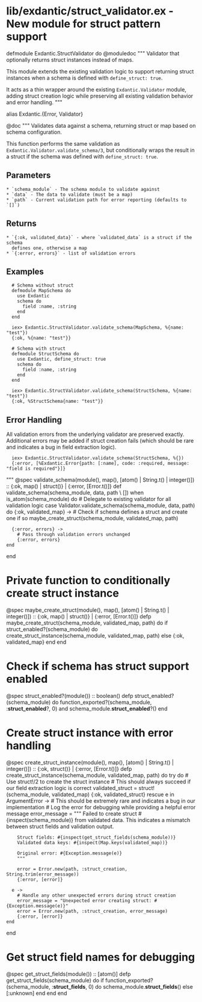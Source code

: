 # lib/exdantic/struct_validator.ex - New module for struct pattern support

defmodule Exdantic.StructValidator do
  @moduledoc """
  Validator that optionally returns struct instances instead of maps.
  
  This module extends the existing validation logic to support returning
  struct instances when a schema is defined with `define_struct: true`.
  
  It acts as a thin wrapper around the existing `Exdantic.Validator` module,
  adding struct creation logic while preserving all existing validation
  behavior and error handling.
  """

  alias Exdantic.{Error, Validator}

  @doc """
  Validates data against a schema, returning struct or map based on schema configuration.

  This function performs the same validation as `Exdantic.Validator.validate_schema/3`,
  but conditionally wraps the result in a struct if the schema was defined with
  `define_struct: true`.

  ## Parameters
    * `schema_module` - The schema module to validate against
    * `data` - The data to validate (must be a map)
    * `path` - Current validation path for error reporting (defaults to `[]`)

  ## Returns
    * `{:ok, validated_data}` - where `validated_data` is a struct if the schema
      defines one, otherwise a map
    * `{:error, errors}` - list of validation errors

  ## Examples

      # Schema without struct
      defmodule MapSchema do
        use Exdantic
        schema do
          field :name, :string
        end
      end

      iex> Exdantic.StructValidator.validate_schema(MapSchema, %{name: "test"})
      {:ok, %{name: "test"}}

      # Schema with struct
      defmodule StructSchema do
        use Exdantic, define_struct: true
        schema do
          field :name, :string
        end
      end

      iex> Exdantic.StructValidator.validate_schema(StructSchema, %{name: "test"})
      {:ok, %StructSchema{name: "test"}}

  ## Error Handling

  All validation errors from the underlying validator are preserved exactly.
  Additional errors may be added if struct creation fails (which should be rare
  and indicates a bug in field extraction logic).

      iex> Exdantic.StructValidator.validate_schema(StructSchema, %{})
      {:error, [%Exdantic.Error{path: [:name], code: :required, message: "field is required"}]}
  """
  @spec validate_schema(module(), map(), [atom() | String.t() | integer()]) :: 
          {:ok, map() | struct()} | {:error, [Error.t()]}
  def validate_schema(schema_module, data, path \\ []) when is_atom(schema_module) do
    # Delegate to existing validator for all validation logic
    case Validator.validate_schema(schema_module, data, path) do
      {:ok, validated_map} ->
        # Check if schema defines a struct and create one if so
        maybe_create_struct(schema_module, validated_map, path)
      
      {:error, errors} ->
        # Pass through validation errors unchanged
        {:error, errors}
    end
  end

  # Private function to conditionally create struct instance
  @spec maybe_create_struct(module(), map(), [atom() | String.t() | integer()]) ::
          {:ok, map() | struct()} | {:error, [Error.t()]}
  defp maybe_create_struct(schema_module, validated_map, path) do
    if struct_enabled?(schema_module) do
      create_struct_instance(schema_module, validated_map, path)
    else
      {:ok, validated_map}
    end
  end

  # Check if schema has struct support enabled
  @spec struct_enabled?(module()) :: boolean()
  defp struct_enabled?(schema_module) do
    function_exported?(schema_module, :__struct_enabled__?, 0) and 
    schema_module.__struct_enabled__?()
  end

  # Create struct instance with error handling
  @spec create_struct_instance(module(), map(), [atom() | String.t() | integer()]) ::
          {:ok, struct()} | {:error, [Error.t()]}
  defp create_struct_instance(schema_module, validated_map, path) do
    try do
      # Use struct!/2 to create the struct instance
      # This should always succeed if our field extraction logic is correct
      validated_struct = struct!(schema_module, validated_map)
      {:ok, validated_struct}
    rescue
      e in ArgumentError ->
        # This should be extremely rare and indicates a bug in our implementation
        # Log the error for debugging while providing a helpful error message
        error_message = """
        Failed to create struct #{inspect(schema_module)} from validated data.
        This indicates a mismatch between struct fields and validation output.
        
        Struct fields: #{inspect(get_struct_fields(schema_module))}
        Validated data keys: #{inspect(Map.keys(validated_map))}
        
        Original error: #{Exception.message(e)}
        """
        
        error = Error.new(path, :struct_creation, String.trim(error_message))
        {:error, [error]}
      
      e ->
        # Handle any other unexpected errors during struct creation
        error_message = "Unexpected error creating struct: #{Exception.message(e)}"
        error = Error.new(path, :struct_creation, error_message)
        {:error, [error]}
    end
  end

  # Get struct field names for debugging
  @spec get_struct_fields(module()) :: [atom()]
  defp get_struct_fields(schema_module) do
    if function_exported?(schema_module, :__struct_fields__, 0) do
      schema_module.__struct_fields__()
    else
      [:unknown]
    end
  end
end
